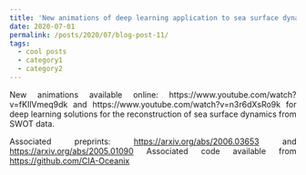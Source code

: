```yaml
---
title: 'New animations of deep learning application to sea surface dynamics and SWOT data'
date: 2020-07-01
permalink: /posts/2020/07/blog-post-11/
tags:
  - cool posts
  - category1
  - category2
---
```


<div style="text-align: justify"> 
New animations available online: https://www.youtube.com/watch?v=fKIlVmeq9dk and https://www.youtube.com/watch?v=n3r6dXsRo9k for deep learning solutions for the reconstruction of sea surface dynamics from SWOT data. 
  
Associated preprints: https://arxiv.org/abs/2006.03653 and https://arxiv.org/abs/2005.01090
Associated code available from https://github.com/CIA-Oceanix

